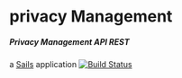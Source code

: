 # privacy Management
##### Privacy Management API REST
a [Sails](http://sailsjs.org) application
 [![Build Status](https://travis-ci.com/MhdElBouzrouti/privacymanagement.svg?token=LXfLv9yfN3ybUqzBdNsZ&branch=master)](https://travis-ci.com/MhdElBouzrouti/privacymanagement)
